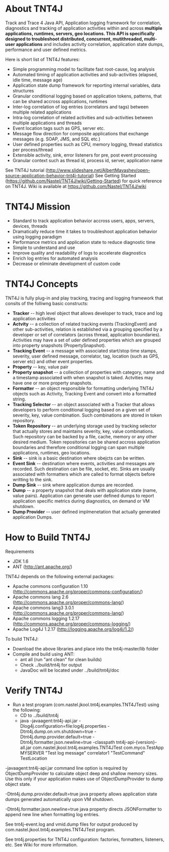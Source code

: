 About TNT4J
======================================

Track and Trace 4 Java API, Application logging framework for correlation, diagnostics and tracking of application activities within and across <b>multiple applications, runtimes, servers, geo locations. This API is specifically designed to troubleshoot distributed, concurrent, mutithreaded, multi-user applications</b> and includes activity correlation, application state dumps, performance and user defined metrics.

Here is short list of TNT4J features:

* Simple programming model to facilitate fast root-cause, log analysis
* Automated timing of application activities and sub-activities (elapsed, idle time, message age)
* Application state dump framework for reporting internal variables, data structures
* Granular conditional logging based on application tokens, patterns, that can be shared accross applications, runtimes
* Inter-log correlation of log entries (correlators and tags) between multiple related applications
* Intra-log correlation of related activities and sub-activities between multiple applications and threads
* Event location tags such as GPS, server etc.
* Message flow direction for composite applications that exchange messages (e.g. SOAP, JMS, and SQL etc.)
* User defined properties such as CPU, memory logging, thread statistics per process/thread
* Extensible activity, sink, error listeners for pre, post event processing
* Granular context such as thread id, process id, server, application name

See TNT4J tutorial (http://www.slideshare.net/AlbertMavashev/open-source-application-behavior-tnt4j-tutorial)
See Getting Started (https://github.com/Nastel/TNT4J/wiki/Getting-Started) for quick reference on TNT4J.
Wiki is available at https://github.com/Nastel/TNT4J/wiki

TNT4J Mission
=======================================
* Standard to track application behavior accross users, apps, servers, devices, threads
* Dramatically reduce time it takes to troubleshoot application behavior using logging paradigm
* Performance metrics and application state to reduce diagnostic time
* Simple to understand and use
* Improve quality and readability of logs to accelerate diagnostics
* Enrich log entries for automated analysis
* Decrease or eliminate development of custom code

TNT4J Concepts
========================================
TNT4J is fully plug-in and play tracking, tracing and logging framework that consits of the folliwng basic constructs:

* <b>Tracker</b> -- high level object that allows developer to track, trace and log application activities
* <b>Actvity</b> -- a collection of related tracking events (TrackingEvent) and other sub-activities, relation is established via a grouping specified by a developer or set of correlators (across thread, application boundaries). Activities may have a set of uder defined properties which are grouped into property snapshots (PropertySnapshot).
* <b>Tracking Event</b> -- a message with associated start/stop time stamps, severity, user defined message, correlator, tag, location (such as GPS, server etc) and other event properties.
* <b>Property</b> -- key, value pair
* <b>Property snapshot</b> -- a collection of properties with category, name and a timestamp associated with when snapshot is taked. Actvities may have one or more property snapshots.
* <b>Formatter</b> -- an object responsible for formatting underlying TNT4J objects such as Activity, Tracking Event and convert into a formatted string.
* <b>Tracking Selector</b> -- an object associated with a Tracker that allows developers to perform conditional logging based on a given set of severity, key, value combination. Such combinations are stored in token repository.
* <b>Token Repository</b> -- an underlying storage used by tracking selector that actually stores and maintains severity, key, value combinations. Such repository can be backed by a file, cache, memory or any other desired medium. Token repositories can be shared accross application boundaries and therefore conditional logging can span multiple applications, runtimes, geo locations.
* <b>Sink</b> -- sink is a basic destination where obejcts can be written.
* <b>Event Sink</b> -- destination where events, activities and messages are recorded. Such destination can be file, socket, etc.
Sinks are usually associated with formatters which are called to format objects before writting to the sink.
* <b>Dump Sink</b> -- sink where application dumps are recorded.
* <b>Dump</b> -- a property snapshot that deals with application state (name, value pairs). Application can generate user defined dumps to report application specific metrics during diagnostics, on demand or VM shutdown.
* <b>Dump Provider</b> -- user defined implmenetation that actually generated application Dumps.


How to Build TNT4J
=========================================

Requirements
* JDK 1.6
* ANT (http://ant.apache.org/)

TNT4J depends on the following external packages:
* Apache commons configuration 1.10 (http://commons.apache.org/proper/commons-configuration/)
* Apache commons lang 2.6 (http://commons.apache.org/proper/commons-lang/)
* Apache commons lang3 3.0.1 (http://commons.apache.org/proper/commons-lang/)
* Apache commons logging 1.2.17 (http://commons.apache.org/proper/commons-logging/)
* Apache Log4J 1.2.17 (http://logging.apache.org/log4j/1.2/)

To build TNT4J:
* Download the above libraries and place into the tnt4j-master/lib folder
* Compile and build using ANT: 
	* ant all (run "ant clean" for clean builds)
	* Check ../build/tnt4j for output
	* JavaDoc will be located under ../build/tnt4j/doc
	

Verify TNT4J
===============================================
* Run a test program (com.nastel.jkool.tnt4j.examples.TNT4JTest) using the following:
	* CD to ../build/tnt4j
	* java -javaagent:tnt4j-api.jar -Dlog4j.configuration=file:log4j.properties -Dtnt4j.dump.on.vm.shutdown=true
	-Dtnt4j.dump.provider.default=true -Dtnt4j.formatter.json.newline=true -classpath tnt4j-api-{version}-all.jar
	com.nastel.jkool.tnt4j.examples.TNT4JTest com.myco.TestApp MYSERVER "Test log message" correlator1 "TestCommand"  TestLocation

-javaagent:tnt4j-api.jar command line option is required by ObjectDumpProvider to calculate object deep and shallow memory sizes. Use this only if your application makes use of ObjectDumpProvider to dump object state.

-Dtnt4j.dump.provider.default=true java property allows application state dumps generated automatically upon VM shutdown.

-Dtnt4j.formatter.json.newline=true java property directs JSONFormatter to append new line when formatting log entries.

See tnt4j-event.log and vmid.dump files for output produced by com.nastel.jkool.tnt4j.examples.TNT4JTest program.

See tnt4j.properties for TNT4J configuration: factories, formatters, listeners, etc. See Wiki for more information.
